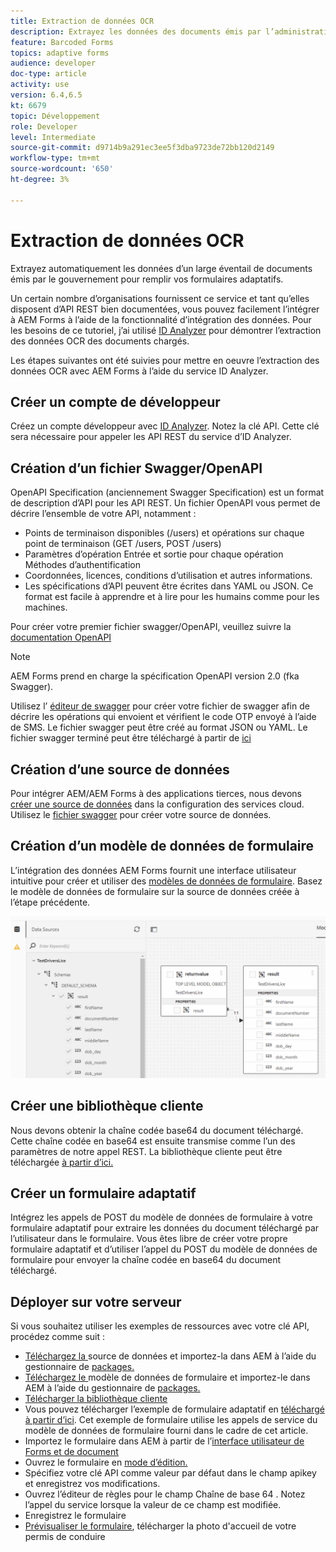 ```yaml
---
title: Extraction de données OCR
description: Extrayez les données des documents émis par l’administration pour remplir les formulaires.
feature: Barcoded Forms
topics: adaptive forms
audience: developer
doc-type: article
activity: use
version: 6.4,6.5
kt: 6679
topic: Développement
role: Developer
level: Intermediate
source-git-commit: d9714b9a291ec3ee5f3dba9723de72bb120d2149
workflow-type: tm+mt
source-wordcount: '650'
ht-degree: 3%

---
```




# Extraction de données OCR

Extrayez automatiquement les données d’un large éventail de documents émis par le gouvernement pour remplir vos formulaires adaptatifs.

Un certain nombre d’organisations fournissent ce service et tant qu’elles disposent d’API REST bien documentées, vous pouvez facilement l’intégrer à AEM Forms à l’aide de la fonctionnalité d’intégration des données. Pour les besoins de ce tutoriel, j’ai utilisé [ID Analyzer](https://www.idanalyzer.com/) pour démontrer l’extraction des données OCR des documents chargés.

Les étapes suivantes ont été suivies pour mettre en oeuvre l’extraction des données OCR avec AEM Forms à l’aide du service ID Analyzer.

## Créer un compte de développeur

Créez un compte développeur avec [ID Analyzer](https://portal.idanalyzer.com/signin.html). Notez la clé API. Cette clé sera nécessaire pour appeler les API REST du service d’ID Analyzer.

## Création d’un fichier Swagger/OpenAPI

OpenAPI Specification (anciennement Swagger Specification) est un format de description d’API pour les API REST. Un fichier OpenAPI vous permet de décrire l’ensemble de votre API, notamment :

* Points de terminaison disponibles (/users) et opérations sur chaque point de terminaison (GET /users, POST /users)
* Paramètres d’opération Entrée et sortie pour chaque opération
Méthodes d’authentification
* Coordonnées, licences, conditions d’utilisation et autres informations.
* Les spécifications d’API peuvent être écrites dans YAML ou JSON. Ce format est facile à apprendre et à lire pour les humains comme pour les machines.

Pour créer votre premier fichier swagger/OpenAPI, veuillez suivre la [documentation OpenAPI](https://swagger.io/docs/specification/2-0/basic-structure/)

>[!NOTE]
> AEM Forms prend en charge la spécification OpenAPI version 2.0 (fka Swagger).

Utilisez l’ [éditeur de swagger](https://editor.swagger.io/) pour créer votre fichier de swagger afin de décrire les opérations qui envoient et vérifient le code OTP envoyé à l’aide de SMS. Le fichier swagger peut être créé au format JSON ou YAML. Le fichier swagger terminé peut être téléchargé à partir de [ici](assets/drivers-license-swagger.zip)

## Création d’une source de données

Pour intégrer AEM/AEM Forms à des applications tierces, nous devons [créer une source de données](https://docs.adobe.com/content/help/en/experience-manager-learn/forms/ic-web-channel-tutorial/parttwo.html) dans la configuration des services cloud. Utilisez le [fichier swagger](assets/drivers-license-swagger.zip) pour créer votre source de données.

## Création d’un modèle de données de formulaire

L’intégration des données AEM Forms fournit une interface utilisateur intuitive pour créer et utiliser des [modèles de données de formulaire](https://docs.adobe.com/content/help/en/experience-manager-65/forms/form-data-model/create-form-data-models.html). Basez le modèle de données de formulaire sur la source de données créée à l’étape précédente.

![fdm](assets/test-dl-fdm.PNG)

## Créer une bibliothèque cliente

Nous devons obtenir la chaîne codée base64 du document téléchargé. Cette chaîne codée en base64 est ensuite transmise comme l’un des paramètres de notre appel REST.
La bibliothèque cliente peut être téléchargée [à partir d’ici.](assets/drivers-license-client-lib.zip)

## Créer un formulaire adaptatif

Intégrez les appels de POST du modèle de données de formulaire à votre formulaire adaptatif pour extraire les données du document téléchargé par l’utilisateur dans le formulaire. Vous êtes libre de créer votre propre formulaire adaptatif et d’utiliser l’appel du POST du modèle de données de formulaire pour envoyer la chaîne codée en base64 du document téléchargé.

## Déployer sur votre serveur

Si vous souhaitez utiliser les exemples de ressources avec votre clé API, procédez comme suit :

* [Téléchargez la ](assets/drivers-license-source.zip) source de données et importez-la dans AEM à l’aide du gestionnaire de  [packages.](http://localhost:4502/crx/packmgr/index.jsp)
* [Téléchargez le ](assets/drivers-license-fdm.zip) modèle de données de formulaire et importez-le dans AEM à l’aide du gestionnaire de  [packages.](http://localhost:4502/crx/packmgr/index.jsp)
* [Télécharger la bibliothèque cliente](assets/drivers-license-client-lib.zip)
* Vous pouvez télécharger l’exemple de formulaire adaptatif en [téléchargé à partir d’ici](assets/adaptive-form-dl.zip). Cet exemple de formulaire utilise les appels de service du modèle de données de formulaire fourni dans le cadre de cet article.
* Importez le formulaire dans AEM à partir de l’[interface utilisateur de Forms et de document](http://localhost:4502/aem/forms.html/content/dam/formsanddocuments)
* Ouvrez le formulaire en [mode d’édition.](http://localhost:4502/editor.html/content/forms/af/driverslicenseandpassport.html)
* Spécifiez votre clé API comme valeur par défaut dans le champ apikey et enregistrez vos modifications.
* Ouvrez l’éditeur de règles pour le champ Chaîne de base 64 . Notez l’appel du service lorsque la valeur de ce champ est modifiée.
* Enregistrez le formulaire
* [Prévisualiser le formulaire](http://localhost:4502/content/dam/formsanddocuments/driverslicenseandpassport/jcr:content?wcmmode=disabled), télécharger la photo d&#39;accueil de votre permis de conduire


